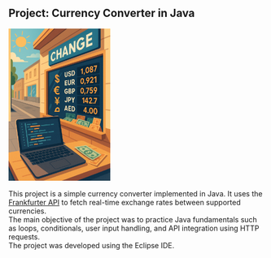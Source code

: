 ## Project: Currency Converter in Java


<p>
  <img src="media/currency-converter.png"  height="300" />
</p>


This project is a simple currency converter implemented in Java. It uses the [Frankfurter API](https://www.frankfurter.app/) to fetch real-time exchange rates between supported currencies.  
The main objective of the project was to practice Java fundamentals such as loops, conditionals, user input handling, and API integration using HTTP requests.  
The project was developed using the Eclipse IDE.
